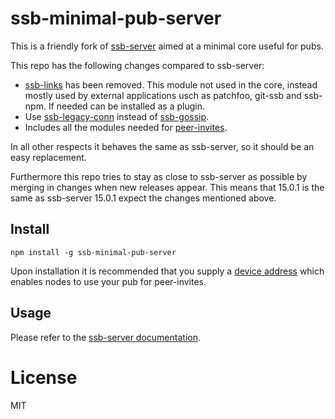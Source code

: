# ssb-minimal-pub-server

This is a friendly fork of
[ssb-server](https://github.com/ssbc/ssb-server) aimed at a minimal
core useful for pubs.

This repo has the following changes compared to ssb-server:
 - [ssb-links](https://github.com/ssbc/ssb-links) has been
   removed. This module not used in the core, instead mostly used by
   external applications usch as patchfoo, git-ssb and ssb-npm. If
   needed can be installed as a plugin.
 - Use [ssb-legacy-conn](https://github.com/staltz/ssb-legacy-conn)
   instead of [ssb-gossip](https://github.com/ssbc/ssb-gossip).
 - Includes all the modules needed for
   [peer-invites](https://github.com/ssbc/ssb-peer-invites).
   
In all other respects it behaves the same as ssb-server, so it should
be an easy replacement.

Furthermore this repo tries to stay as close to ssb-server as possible
by merging in changes when new releases appear. This means that 15.0.1
is the same as ssb-server 15.0.1 expect the changes mentioned above.

## Install

```
npm install -g ssb-minimal-pub-server
```

Upon installation it is recommended that you supply a [device
address](https://github.com/ssbc/ssb-device-address#usage) which
enables nodes to use your pub for peer-invites.

## Usage

Please refer to the [ssb-server documentation](https://github.com/ssbc/ssb-server#example-usage-bash).

# License

MIT

